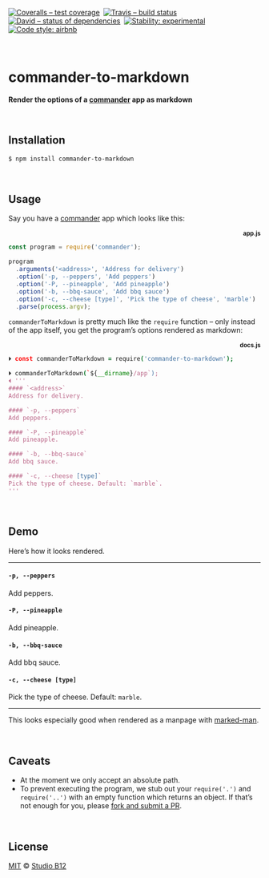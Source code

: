 [![Coveralls – test coverage
](https://img.shields.io/coveralls/studio-b12/commander-to-markdown.svg?style=flat-square
)](https://coveralls.io/r/studio-b12/commander-to-markdown
) [![Travis – build status
](https://img.shields.io/travis/studio-b12/commander-to-markdown/master.svg?style=flat-square
)](https://travis-ci.org/studio-b12/commander-to-markdown
) [![David – status of dependencies
](https://img.shields.io/david/studio-b12/commander-to-markdown.svg?style=flat-square
)](https://david-dm.org/studio-b12/commander-to-markdown
) [![Stability: experimental
](https://img.shields.io/badge/stability-experimental-yellow.svg?style=flat-square
)](https://nodejs.org/api/documentation.html#documentation_stability_index
) [![Code style: airbnb
](https://img.shields.io/badge/code%20style-airbnb-777777.svg?style=flat-square)
](https://github.com/airbnb/javascript)




<a id="/"></a>&nbsp;

# commander-to-markdown

**Render the options of a [commander](https://github.com/tj/commander.js) app as markdown**




<a id="/installation"></a>&nbsp;

## Installation

```sh
$ npm install commander-to-markdown
```




<a id="/usage"></a>&nbsp;

## Usage

Say you have a [commander](https://github.com/tj/commander.js) app which looks like this:

<p align=right><b><sub>app.js</sub></b></p>

```js
const program = require('commander');

program
  .arguments('<address>', 'Address for delivery')
  .option('-p, --peppers', 'Add peppers')
  .option('-P, --pineapple', 'Add pineapple')
  .option('-b, --bbq-sauce', 'Add bbq sauce')
  .option('-c, --cheese [type]', 'Pick the type of cheese', 'marble')
  .parse(process.argv);
```

`commanderToMarkdown` is pretty much like the `require` function – only instead of the app itself, you get the program’s options rendered as markdown:

<p align=right><b><sub>docs.js</sub></b></p>

```coffee
⏵ const commanderToMarkdown = require('commander-to-markdown');

⏵ commanderToMarkdown(`${__dirname}/app`);
⏴ '''
#### `<address>`
Address for delivery.

#### `-p, --peppers`
Add peppers.

#### `-P, --pineapple`
Add pineapple.

#### `-b, --bbq-sauce`
Add bbq sauce.

#### `-c, --cheese [type]`
Pick the type of cheese. Default: `marble`.
'''
```




<a id="/demo"></a>&nbsp;

## Demo

Here’s how it looks rendered.

<hr>

#### `-p, --peppers`
Add peppers.

#### `-P, --pineapple`
Add pineapple.

#### `-b, --bbq-sauce`
Add bbq sauce.

#### `-c, --cheese [type]`
Pick the type of cheese. Default: `marble`.

<hr>

This looks especially good when rendered as a manpage with [marked-man](https://github.com/kapouer/marked-man).




<a id="/caveats"></a>&nbsp;

## Caveats

* At the moment we only accept an absolute path.
* To prevent executing the program, we stub out your `require('.')` and `require('..')` with an empty function which returns an object. If that’s not enough for you, please [fork and submit a PR](https://github.com/studio-b12/commander-to-markdown#fork-destination-box).




<a id="/license"></a>&nbsp;

## License

[MIT](./License.md) © [Studio B12](http://studio-b12.de)
